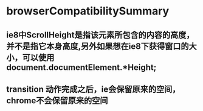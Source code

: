 # browserCompatibilitySummary

## ie8中ScrollHeight是指该元素所包含的内容的高度，并不是指它本身高度,另外如果想在ie8下获得窗口的大小，可以使用document.documentElement.*Height;

## transition 动作完成之后，ie会保留原来的空间，chrome不会保留原来的空间
